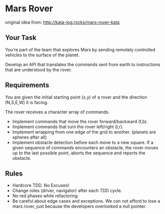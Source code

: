 # Mars Rover

original idea from: http://kata-log.rocks/mars-rover-kata


## Your Task

You’re part of the team that explores Mars by sending remotely controlled vehicles to the surface of the planet. 

Develop an API that translates the commands sent from earth to instructions that are understood by the rover.

## Requirements

You are given the initial starting point (x,y) of a rover and the direction (N,S,E,W) it is facing.

The rover receives a character array of commands.

- Implement commands that move the rover forward/backward (f,b).
- Implement commands that turn the rover left/right (l,r).
- Implement wrapping from one edge of the grid to another. (planets are spheres after all)
- Implement obstacle detection before each move to a new square. If a given sequence of commands encounters an obstacle, the rover moves up to the last possible point, aborts the sequence and reports the obstacle.

## Rules

- Hardcore TDD. No Excuses!
- Change roles (driver, navigator) after each TDD cycle.
- No red phases while refactoring.
- Be careful about edge cases and exceptions. We can not afford to lose a mars rover, just because the developers overlooked a null pointer.